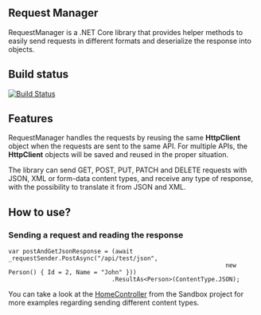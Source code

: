 ## Request Manager
RequestManager is a .NET Core library that provides helper methods to easily send requests in different formats and deserialize the response into objects. 

## Build status
[![Build Status](https://dev.azure.com/StreamWriter/RequestManager/_apis/build/status/StreamWriter.RequestManager)](https://dev.azure.com/StreamWriter/RequestManager/_build/latest?definitionId=1)

## Features
RequestManager handles the requests by reusing the same **HttpClient** object when the requests are sent to the same API. For multiple APIs, the **HttpClient** objects will be saved and reused in the proper situation.

The library can send GET, POST, PUT, PATCH and DELETE requests with JSON, XML or form-data content types, and receive any type of response, with the possibility to translate it from JSON and XML. 

## How to use?

### Sending a request and reading the response

```
var postAndGetJsonResponse = (await _requestSender.PostAsync("/api/test/json",
                                                             new Person() { Id = 2, Name = "John" }))
                             .ResultAs<Person>(ContentType.JSON);
```

You can take a look at the [HomeController](https://github.com/StreamWriter/RequestManager/blob/master/Sandbox/Controllers/HomeController.cs) from the Sandbox project for more examples regarding sending different content types.
